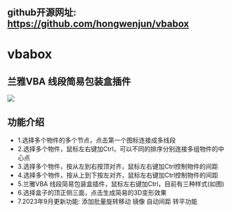 ## github开源网址: https://github.com/hongwenjun/vbabox

# vbabox

## 兰雅VBA 线段简易包装盒插件 
![](https://lyvba.com/wp-content/uploads/2023/08/vbabox3.png)

## 功能介绍
- 1.选择多个物件的多个节点，点击第一个图标连接成多线段
- 2.选择多个物件，鼠标左右键加Ctrl，可以不同的排序分别连接多组物件的中心点
- 3.选择多个物件，按从左到右按顶对齐，鼠标左右键加Ctrl控制物件的间距
- 4.选择多个物件，按从上到下按左对齐，鼠标左右键加Ctrl控制物件的间距
- 5.兰雅VBA 线段简易包装盒插件，鼠标左右键加Ctrl，目前有三种样式(如图)
- 6.选择盒子的顶正侧三面，点击生成简易的3D变形效果
- 7.2023年9月更新功能: 添加批量旋转移动 镜像 自动间距 转平功能

